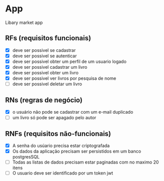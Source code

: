 # App

Libary market app

## RFs (requisitos funcionais)

- [X] deve ser possivel se cadastrar
- [X] deve ser possivel se autenticar
- [X] deve ser possivel obter um perfil de um usuario logado
- [X] deve ser possivel cadastrar um livro
- [X] deve ser possivel obter um livro
- [X] deve ser possivel ver livros por pesquisa de nome
- [ ] deve ser possivel deletar um livro

## RNs (regras de negócio)

- [X] o usuário não pode se cadastrar com um e-mail duplicado
- [ ] um livro só pode ser apagado pelo autor

## RNFs (requisitos não-funcionais)

- [X] A senha do usúario precisa estar criptografada 
- [X] Os dados da aplicação precisam ser persistidos em um banco postgresSQL 
- [ ] Todas as listas de dados precisam estar paginadas com no maximo 20 itens
- [ ] O usuario deve ser identificado por um token jwt